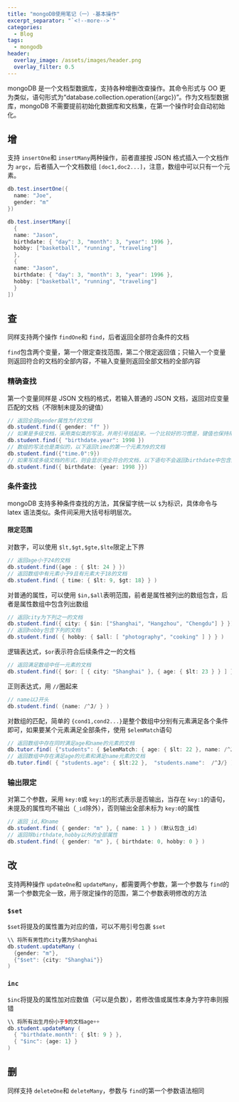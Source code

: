 ```yaml
---
title: "mongoDB使用笔记（一）-基本操作"
excerpt_separator: "`<!--more-->`"
categories:
  - Blog
tags:
  - mongodb
header:
  overlay_image: /assets/images/header.png
  overlay_filter: 0.5
---
```


mongoDB 是一个文档型数据库，支持各种增删改查操作。其命令形式与 OO 更为类似，语句形式为“database.collection.operation({argc})”。作为文档型数据库，mongoDB 不需要提前初始化数据库和文档集，在第一个操作时会自动初始化。

## 增

支持 `insertOne`和 `insertMany`两种操作，前者直接按 JSON 格式插入一个文档作为 `argc`，后者插入一个文档数组 `[doc1,doc2...]`，注意，数组中可以只有一个元素。

```java
db.test.insertOne({
  name: "Joe",
  gender: "m"
})

db.test.insertMany([
  {
  name: "Jason",
  birthdate: { "day": 3, "month": 3, "year": 1996 },
  hobby: ["basketball", "running", "traveling"]
  },
  {
  name: "Jason",
  birthdate: { "day": 3, "month": 3, "year": 1996 },
  hobby: ["basketball", "running", "traveling"]
  }
])
```

## 查

同样支持两个操作 `findOne`和 `find`，后者返回全部符合条件的文档

`find`包含两个变量，第一个限定查找范围，第二个限定返回值；只输入一个变量则返回符合的文档的全部内容，不输入变量则返回全部文档的全部内容

### 精确查找

第一个变量同样是 JSON 文档的格式，若输入普通的 JSON 文档，返回对应变量匹配的文档（不限制未提及的键值）

```java
// 返回全部gender属性为f的文档
db.student.find({ gender: "f" })
// 如果是多级文档，采用类似类的写法，并用引号括起来。一个比较好的习惯是，键值也保持用引号括起来
db.student.find({ "birthdate.year": 1998 })
// 数组的写法也是类似的，以下返回time的第一个元素为9的文档
db.student.find({"time.0":9})
// 如果写成多级文档的形式，则会显示完全符合的文档，以下语句不会返回birthdate中包含其他属性，且year=1998的文档
db.student.find({ birthdate: {year: 1998 }})
```

### 条件查找

mongoDB 支持多种条件查找的方法，其保留字统一以 `$`为标识，具体命令与 latex 语法类似。条件间采用大括号标明层次。

#### **限定范围**

对数字，可以使用 `$lt,$gt,$gte,$lte`限定上下界

```java
// 返回age小于24的文档
db.student.find({age : { $lt: 24 } })
// 返回数组中有元素小于9且有元素大于18的文档
db.student.find( { time: { $lt: 9, $gt: 18} } )
```

对普通的属性，可以使用 `$in,$all`表明范围，前者是属性被列出的数组包含，后者是属性数组中包含列出数组

```java
// 返回city为下列之一的文档
db.student.find({ city: { $in: ["Shanghai", "Hangzhou", "Chengdu"] } })
// 返回hobby包含下列的文档
db.student.find( { hobby: { $all: [ "photography", "cooking" ] } } )
```

逻辑表达式，`$or`表示符合后续条件之一的文档

```java
// 返回满足数组中任一元素的文档
db.student.find({ $or: [ { city: "Shanghai" }, { age: { $lt: 23 } } ] })
```

正则表达式，用 `//`圈起来

```java
// name以J开头
db.student.find( {name: /^J/ } )
```

对数组的匹配，简单的 `{cond1,cond2...}`是整个数组中分别有元素满足各个条件即可，如果要某个元素满足全部条件，使用 `$elemMatch`语句

```java
// 返回数组中存在同时满足age和name的元素的文档
db.tutor.find( {"students": { $elemMatch: { age: { $lt: 22 }, name: /^J/ } } } )
// 返回数组中存在满足age的元素和满足name元素的文档
db.tutor.find( { "students.age": { $lt:22 },  "students.name":  /^J/} )
```

### 输出限定

对第二个参数，采用 `key:0`或 `key:1`的形式表示是否输出，当存在 `key:1`的语句，未提及的属性均不输出（`_id`除外），否则输出全部未标为 `key:0`的属性

```java
// 返回_id,和name
db.student.find( { gender: "m" }, { name: 1 } ) (默认包含_id)
// 返回除birthdate,hobby以外的全部属性
db.student.find( { gender: "m" }, { birthdate: 0, hobby: 0 } )
```

## 改

支持两种操作 `updateOne`和 `updateMany`，都需要两个参数，第一个参数与 `find`的第一个参数完全一致，用于限定操作的范围，第二个参数表明修改的方法

### `$set`

`$set`将提及的属性置为对应的值，可以不用引号包裹 `$set`

```java
\\ 将所有男性的city置为Shanghai
db.student.updateMany (
  {gender: "m"},
  {"$set": {city: "Shanghai"}}
)
```

### `inc`

`$inc`将提及的属性加对应数值（可以是负数），若修改值或属性本身为字符串则报错

```java
\\ 将所有出生月份小于9的文档age++
db.student.updateMany (
  { "birthdate.month": { $lt: 9 } },
  { "$inc": {age: 1} }
)
```

## 删

同样支持 `deleteOne`和 `deleteMany`，参数与 `find`的第一个参数语法相同

